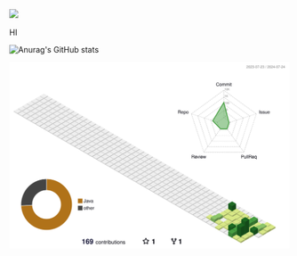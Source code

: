 
<img src="https://capsule-render.vercel.app/api?type=waving&color=BDBDC8&height=150&section=header" />

HI

![Anurag's GitHub stats](https://github-readme-stats.vercel.app/api?username=backnback&hide=contribs,prs&show_icons=true&theme=dracula)



![](./profile-3d-contrib/profile-green-animate.svg)
